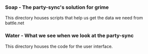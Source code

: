 ### Soap - The party-sync's solution for grime
This directory houses scripts that help us get the data we need from battle.net

### Water - What we see when we look at the party-sync
This directory houses the code for the user interface.
